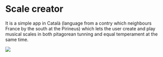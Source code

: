 # Scale creator

It is a simple app in Català (language from a contry which neighbours France by the south at the Pirineus) which lets the user create and play musical scales in both pitagorean tunning and equal temperament at the same time.

![]("img/ss.png")
